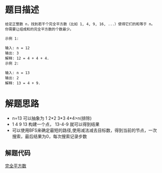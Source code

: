 # 题目描述 

```
给定正整数 n，找到若干个完全平方数（比如 1, 4, 9, 16, ...）使得它们的和等于 n。你需要让组成和的完全平方数的个数最少。

示例 1:

输入: n = 12
输出: 3 
解释: 12 = 4 + 4 + 4.
示例 2:

输入: n = 13
输出: 2
解释: 13 = 4 + 9.
```

# 解题思路
* n=13 可以抽象为 1 2\*2 3\*3 4\*4>n(排除)
* 1 4 9 13 构建一个点， 13-4-9 就可以得到结果
* 可以使用BFS来确定最短的路径,使用减法减去目标数，得到当前的节点，一次搜索，最后结果为0，每次搜索记录步数


## 解题代码

[完全平方数](279-my.py)


 
